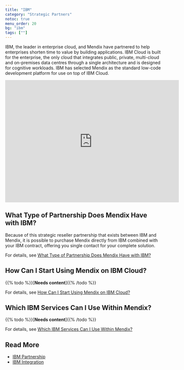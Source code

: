 ```yaml
---
title: "IBM"
category: "Strategic Partners"
notoc: true
menu_order: 20
bg: "ibm"
tags: [""]
---
```


IBM, the leader in enterprise cloud, and Mendix have partnered to help enterprises shorten time to value by building applications. IBM Cloud is built for the enterprise, the only cloud that integrates public, private, multi-cloud and on-premises data centres through a single architecture and is designed for cognitive workloads. IBM has selected Mendix as the standard low-code development platform for use on top of IBM Cloud.  

<iframe src="https://cdnapisec.kaltura.com/p/1773841/sp/177384100/embedIframeJs/uiconf_id/39954662/partner_id/1773841?iframeembed=true&playerId=kplayer&entry_id=1_z0q9hdhv&flashvars[streamerType]=auto" width="560" height="395" allowfullscreen webkitallowfullscreen mozAllowFullScreen allow="autoplay *; fullscreen *; encrypted-media *" frameborder="0"></iframe>

## What Type of Partnership Does Mendix Have with IBM?

Because of this strategic reseller partnership that exists between IBM and Mendix, it is possible to purchase Mendix directly from IBM combined with your IBM contract, offering you single contact for your complete solution.

For details, see [What Type of Partnership Does Mendix Have with IBM?](ibm-overview#ibm-partnership-type)

## How Can I Start Using Mendix on IBM Cloud?

{{% todo %}}[**Needs content**]{{% /todo %}}

For details, see [How Can I Start Using Mendix on IBM Cloud?](ibm-integration#start-ibm)

## Which IBM Services Can I Use Within Mendix?

{{% todo %}}[**Needs content**]{{% /todo %}}

For details, see [Which IBM Services Can I Use Within Mendix?](ibm-integration#ibm-services)

## Read More

* [IBM Partnership](ibm-overview)
* [IBM Integration](ibm-integration)
